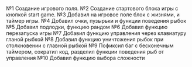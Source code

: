 №1 Создание игрового поля.
№2 Создание стартового блока игры с кнопкой start game.
№3 Добавил на игровое поле блок с жизнями, и таймер игры.
№4 Добавил очки, пузырьки и функции поведения рыбок
№5 Добавил подлодки, функцию рандом
№6 Добавил функцию перезапуска игры
№7 Добавил функцию управления через клавиатуру гланой рыбкой
№8 Добавил функцию уничтожения рыбок при столкновении с главной рыбкой
№9 Пофиксил баг с бесконечным таймером, сократил код, разделил функции поведения рыб от управления 
№10 Добавил функцию выбора сложности
